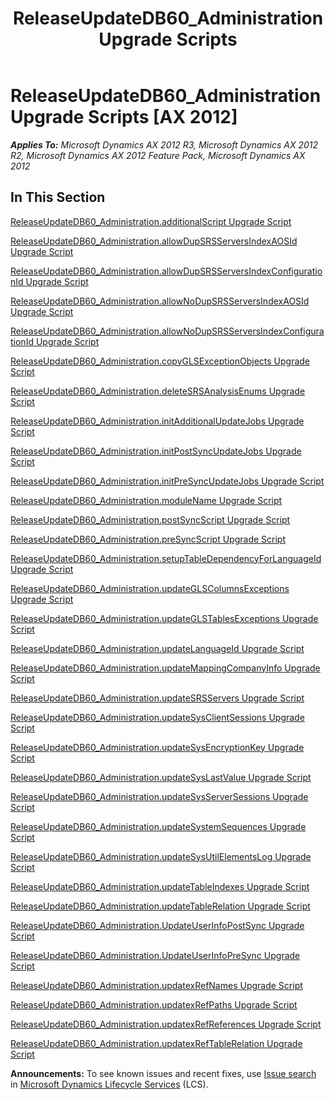 ﻿---
title: ReleaseUpdateDB60_Administration Upgrade Scripts
TOCTitle: ReleaseUpdateDB60_Administration Upgrade Scripts
ms:assetid: f33c0b9f-6fb2-445a-9c87-074fa96e804d
ms:mtpsurl: https://msdn.microsoft.com/en-us/library/JJ737485(v=AX.60)
ms:contentKeyID: 49712179
ms.date: 05/18/2015
mtps_version: v=AX.60
---

# ReleaseUpdateDB60\_Administration Upgrade Scripts [AX 2012]


_**Applies To:** Microsoft Dynamics AX 2012 R3, Microsoft Dynamics AX 2012 R2, Microsoft Dynamics AX 2012 Feature Pack, Microsoft Dynamics AX 2012_

## In This Section

[ReleaseUpdateDB60\_Administration.additionalScript Upgrade Script](https://msdn.microsoft.com/en-us/library/dn702747\(v=ax.60\))

[ReleaseUpdateDB60\_Administration.allowDupSRSServersIndexAOSId Upgrade Script](releaseupdatedb60-administration-allowdupsrsserversindexaosid-upgrade-script.md)

[ReleaseUpdateDB60\_Administration.allowDupSRSServersIndexConfigurationId Upgrade Script](releaseupdatedb60-administration-allowdupsrsserversindexconfigurationid-upgrade-script.md)

[ReleaseUpdateDB60\_Administration.allowNoDupSRSServersIndexAOSId Upgrade Script](releaseupdatedb60-administration-allownodupsrsserversindexaosid-upgrade-script.md)

[ReleaseUpdateDB60\_Administration.allowNoDupSRSServersIndexConfigurationId Upgrade Script](releaseupdatedb60-administration-allownodupsrsserversindexconfigurationid-upgrade-script.md)

[ReleaseUpdateDB60\_Administration.copyGLSExceptionObjects Upgrade Script](releaseupdatedb60-administration-copyglsexceptionobjects-upgrade-script.md)

[ReleaseUpdateDB60\_Administration.deleteSRSAnalysisEnums Upgrade Script](releaseupdatedb60-administration-deletesrsanalysisenums-upgrade-script.md)

[ReleaseUpdateDB60\_Administration.initAdditionalUpdateJobs Upgrade Script](https://msdn.microsoft.com/en-us/library/dn702762\(v=ax.60\))

[ReleaseUpdateDB60\_Administration.initPostSyncUpdateJobs Upgrade Script](https://msdn.microsoft.com/en-us/library/dn702822\(v=ax.60\))

[ReleaseUpdateDB60\_Administration.initPreSyncUpdateJobs Upgrade Script](https://msdn.microsoft.com/en-us/library/dn702820\(v=ax.60\))

[ReleaseUpdateDB60\_Administration.moduleName Upgrade Script](https://msdn.microsoft.com/en-us/library/dn702842\(v=ax.60\))

[ReleaseUpdateDB60\_Administration.postSyncScript Upgrade Script](https://msdn.microsoft.com/en-us/library/dn702748\(v=ax.60\))

[ReleaseUpdateDB60\_Administration.preSyncScript Upgrade Script](https://msdn.microsoft.com/en-us/library/dn702843\(v=ax.60\))

[ReleaseUpdateDB60\_Administration.setupTableDependencyForLanguageId Upgrade Script](releaseupdatedb60-administration-setuptabledependencyforlanguageid-upgrade-script.md)

[ReleaseUpdateDB60\_Administration.updateGLSColumnsExceptions Upgrade Script](releaseupdatedb60-administration-updateglscolumnsexceptions-upgrade-script.md)

[ReleaseUpdateDB60\_Administration.updateGLSTablesExceptions Upgrade Script](releaseupdatedb60-administration-updateglstablesexceptions-upgrade-script.md)

[ReleaseUpdateDB60\_Administration.updateLanguageId Upgrade Script](releaseupdatedb60-administration-updatelanguageid-upgrade-script.md)

[ReleaseUpdateDB60\_Administration.updateMappingCompanyInfo Upgrade Script](releaseupdatedb60-administration-updatemappingcompanyinfo-upgrade-script.md)

[ReleaseUpdateDB60\_Administration.updateSRSServers Upgrade Script](releaseupdatedb60-administration-updatesrsservers-upgrade-script.md)

[ReleaseUpdateDB60\_Administration.updateSysClientSessions Upgrade Script](releaseupdatedb60-administration-updatesysclientsessions-upgrade-script.md)

[ReleaseUpdateDB60\_Administration.updateSysEncryptionKey Upgrade Script](releaseupdatedb60-administration-updatesysencryptionkey-upgrade-script.md)

[ReleaseUpdateDB60\_Administration.updateSysLastValue Upgrade Script](releaseupdatedb60-administration-updatesyslastvalue-upgrade-script.md)

[ReleaseUpdateDB60\_Administration.updateSysServerSessions Upgrade Script](releaseupdatedb60-administration-updatesysserversessions-upgrade-script.md)

[ReleaseUpdateDB60\_Administration.updateSystemSequences Upgrade Script](releaseupdatedb60-administration-updatesystemsequences-upgrade-script.md)

[ReleaseUpdateDB60\_Administration.updateSysUtilElementsLog Upgrade Script](releaseupdatedb60-administration-updatesysutilelementslog-upgrade-script.md)

[ReleaseUpdateDB60\_Administration.updateTableIndexes Upgrade Script](releaseupdatedb60-administration-updatetableindexes-upgrade-script.md)

[ReleaseUpdateDB60\_Administration.updateTableRelation Upgrade Script](releaseupdatedb60-administration-updatetablerelation-upgrade-script.md)

[ReleaseUpdateDB60\_Administration.UpdateUserInfoPostSync Upgrade Script](releaseupdatedb60-administration-updateuserinfopostsync-upgrade-script.md)

[ReleaseUpdateDB60\_Administration.UpdateUserInfoPreSync Upgrade Script](releaseupdatedb60-administration-updateuserinfopresync-upgrade-script.md)

[ReleaseUpdateDB60\_Administration.updatexRefNames Upgrade Script](releaseupdatedb60-administration-updatexrefnames-upgrade-script.md)

[ReleaseUpdateDB60\_Administration.updatexRefPaths Upgrade Script](releaseupdatedb60-administration-updatexrefpaths-upgrade-script.md)

[ReleaseUpdateDB60\_Administration.updatexRefReferences Upgrade Script](releaseupdatedb60-administration-updatexrefreferences-upgrade-script.md)

[ReleaseUpdateDB60\_Administration.updatexRefTableRelation Upgrade Script](releaseupdatedb60-administration-updatexreftablerelation-upgrade-script.md)

  
**Announcements:** To see known issues and recent fixes, use [Issue search](http://go.microsoft.com/fwlink/?linkid=389258) in [Microsoft Dynamics Lifecycle Services](http://go.microsoft.com/fwlink/?linkid=306505) (LCS).

